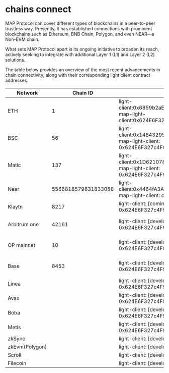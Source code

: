 # chains connect

MAP Protocol can cover different types of blockchains in a peer-to-peer trustless way. Presently, it has established connections with prominent blockchains such as Ethereum, BNB Chain, Polygon, and even NEAR—a Non-EVM chain. 

What sets MAP Protocol apart is its ongoing initiative to broaden its reach, actively seeking to integrate with additional Layer 1 (L1) and Layer 2 (L2) solutions.

 The table below provides an overview of the most recent advancements in chain connectivity, along with their corresponding light client contract addresses.
 

| Network        | Chain ID            | light-client   | MOS      | status  |
|----------------|---------------------|----------------|-----------|--------|
|ETH|1|light-client:0x6859b2aE7CE9fb0c4FAA71798aC5498B41B42D7A     map-light-client:0x624E6F327c4F91F1Fa6285711245c215de264d49  | 0x8C3cCc219721B206DA4A2070fD96E4911a48CB4f | complated |
|BSC|56|light-client:0x14843295C38EaC604dEDe0eDb77e08B460D093D8    map-light-client: 0x624E6F327c4F91F1Fa6285711245c215de264d49 |0x8C3cCc219721B206DA4A2070fD96E4911a48CB4f |  complated |
|Matic|137|light-client:0x1D621078676D7bdd75FC7F5ebbaBadDC9a65E3c5 map-light-client: 0x624E6F327c4F91F1Fa6285711245c215de264d49 | 0x8C3cCc219721B206DA4A2070fD96E4911a48CB4f |complated |
|Near|5566818579631833088|light-client:0x4464fA3A804b8a44a0aD212eD23155a08f336B34 map-light-client: client2.cfac.mapprotocol.near | ** | completed |
|Klaytn|8217|light-client: [coming soon]    map-light-client: 0x624E6F327c4F91F1Fa6285711245c215de264d49 | [coming soon] | developing |
|Arbitrum one|42161 |light-client: [developing]  map-light-client: 0x624E6F327c4F91F1Fa6285711245c215de264d49 | 0x8C3cCc219721B206DA4A2070fD96E4911a48CB4f | single channel completed |
|OP mainnet|10 |light-client: [developing]  map-light-client: 0x624E6F327c4F91F1Fa6285711245c215de264d49 | 0x8C3cCc219721B206DA4A2070fD96E4911a48CB4f| single channel completed |
|Base|8453 |light-client: [developing]  map-light-client: 0x624E6F327c4F91F1Fa6285711245c215de264d49 | 0x8C3cCc219721B206DA4A2070fD96E4911a48CB4f| single channel completed |
|Linea| |light-client: [developing]  map-light-client: 0x624E6F327c4F91F1Fa6285711245c215de264d49 | [coming soon] | developing |
|Avax| |light-client: [developing]  map-light-client: 0x624E6F327c4F91F1Fa6285711245c215de264d49 | [coming soon] | developing |
|Boba| |light-client: [developing]  map-light-client: 0x624E6F327c4F91F1Fa6285711245c215de264d49 | [coming soon] | developing |
|Metis| |light-client: [developing]  map-light-client: 0x624E6F327c4F91F1Fa6285711245c215de264d49 | [coming soon] | developing |
|zkSync| |light-client: [developing]  map-light-client: [developing] | [coming soon] | developing |
|zkEvm(Polygon)| |light-client: [developing]  map-light-client: [developing] | [coming soon] | developing |
|Scroll| |light-client: [developing]  map-light-client: [developing] | [coming soon] | developing |
|Filecoin| |light-client: [developing]  map-light-client: [developing] | [coming soon] | developing |